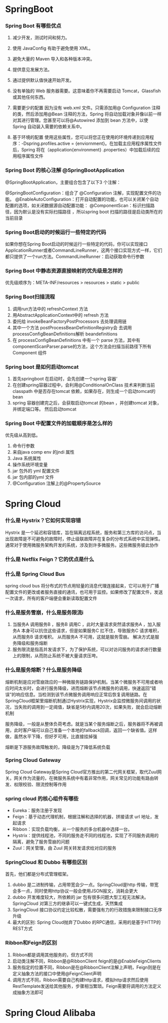 # SpringBoot

### Spring Boot 有哪些优点

1. 减少开发，测试时间和努力。

2. 使用 JavaConfig 有助于避免使用 XML。

3. 避免大量的 Maven 导入和各种版本冲突。

4. 提供意见发展方法。

5. 通过提供默认值快速开始开发。

6. 没有单独的 Web 服务器需要。这意味着你不再需要启动 Tomcat，Glassfish或其他任何东西。

7. 需要更少的配置 因为没有 web.xml 文件。只需添加用@ Configuration 注释的类，然后添加用@Bean 注释的方法，Spring 将自动加载对象并像以前一样对其进行管理。您甚至可以将@Autowired 添加到 bean 方法中，以使 Spring 自动装入需要的依赖关系中。

8. 基于环境的配置 使用这些属性，您可以将您正在使用的环境传递到应用程序：-Dspring.profiles.active = {enviornment}。在加载主应用程序属性文件后，Spring 将在（application{environment} .properties）中加载后续的应用程序属性文件

   

### Spring Boot 的核心注解 @SpringBootApplication

@SpringBootApplication，主要组合包含了以下3 个注解：

@SpringBootConfiguration：组合了 @Configuration 注解，实现配置文件的功能。
@EnableAutoConfiguration：打开自动配置的功能，也可以关闭某个自动配置的选项，如关闭数据源自动配置功能：
@ComponentScan：标识扫描路径，因为默认是没有实际扫描路径 ，所以spring boot 扫描的路径是启动类所在的当前目录

### Spring Boot启动的时候运行一些特定的代码

如果你想在Spring Boot启动的时候运行一些特定的代码，你可以实现接口ApplicationRunner或者CommandLineRunner，这两个接口实现方式一样，它们都只提供了一个run方法。CommandLineRunner：启动获取命令行参数

### Spring Boot 中静态资源直接映射的优先级是怎样的

优先级顺序为：META-INF/resources > resources > static > public

### Spring Boot扫描流程

1. 调用run方法中的 refreshContext 方法
2. 用AbstractApplicationContext中的 refresh 方法
3. 委托给 invokeBeanFactoryPostProcessors 去处理调用链
4. 其中一个方法 postProcessBeanDefinitionRegistry会 去调用 processConfigBeanDefinitions解析 beandefinitions
5. 在 processConfigBeanDefinitions 中有一个 parse 方法，其中有 componentScanParser.parse的方法，这个方法会扫描当前路径下所有 Component 组件

### Spring boot 是如何启动tomcat

1. 首先springboot 在启动时，会先创建一个spring 容器‘
2. 在创建spring容器过程中，会利用@ConditionalOnClass 技术来判断当前classpath 中是否存在tomcat 依赖，如果存在，则生成一个启动tomcat的bean
3. spring 容器创建完之后，会获取启动tomcat 的bean ，并创建tomcat 对象，并绑定端口等。 然后启动tomcat

### Spring Boot  中配置文件的加载顺序是怎么样的

优先级从高到低。

1. 命令行参数
2. 来自java comp env  的jndi 属性
3. Java 系统属性
4. 操作系统环境变量
5. jar 包外的 yml 配置文件
6. jar 包内部的yml 文件
7. @Configuration 注解上的@PropertySource 

# Spring Cloud 

### 什么是 Hystrix？它如何实现容错

Hystrix 是一个延迟和容错库，旨在隔离远程系统，服务和第三方库的访问点，当出现故障是不可避免的故障时，停止级联故障并在复杂的分布式系统中实现弹性。通常对于使用微服务架构开发的系统，涉及到许多微服务。这些微服务彼此协作

### 什么是 Netflix Feign？它的优点是什么



### 什么是 Spring Cloud Bus

spring cloud bus 将分布式的节点用轻量的消息代理连接起来，它可以用于广播配置文件的更改或者服务直接的通讯，也可用于监控。如果修改了配置文件，发送一次请求，所有的客户端便会重新读取配置文件

### 什么是服务雪崩，什么是服务限流i

1. 当服务A 调用服务B ，服务B 调用C ，此时大量请求突然请求服务A ，加入服务A 本身可以抗住这些请求，但是如果服务C 扛不住，导致服务C 请求堆积，从而服务B 请求堆积。 从而服务A 不可用，这就是服务雪崩。 解决方式是服务降级和服务熔断
2. 服务限流是指高并发请求下，为了保护系统，可以对访问服务的请求进行数量上的限制，从而防止系统不被大量请求压垮。



### 什么是服务熔断？什么是服务降级

熔断机制是应对雪崩效应的一种微服务链路保护机制。当某个微服务不可用或者响应时间太长时，会进行服务降级，进而熔断该节点微服务的调用，快速返回“错误”的响应信息。当检测到该节点微服务调用响应正常后恢复调用链路。在SpringCloud框架里熔断机制通过Hystrix实现，Hystrix会监控微服务间调用的状况，当失败的调用到一定阈值，缺省是5秒内调用20次，如果失败，就会启动熔断机制

服务降级，一般是从整体负荷考虑。就是当某个服务熔断之后，服务器将不再被调用，此时客户端可以自己准备一个本地的fallback回调，返回一个缺省值。这样做，虽然水平下降，但好歹可用，比直接挂掉强

熔断是下游服务故障触发的，降级是为了降低系统负载





### Spring Cloud Gateway

Spring Cloud Gateway是Spring Cloud官方推出的第二代网关框架，取代Zuul网关。网关作为流量的，在微服务系统中有着非常作用，网关常见的功能有路由转发、权限校验、限流控制等作用

### spring cloud 的核心组件有哪些

- Eureka：服务注册于发现
- Feign：基于动态代理机制，根据注解和选择的机器，拼接请求 url 地址，发起请求
- Ribbon：实现负载均衡，从一个服务的多台机器中选择一台。
- Hystrix：提供线程池，不同的服务走不同的线程池，实现了不同服务调用的隔离，避免了服务雪崩的问题
- Zuul：网关管理，由 Zuul 网关转发请求给对应的服务

### SpringCloud 和 Dubbo 有哪些区别

首先，他们都是分布式管理框架。

1. dubbo 是二进制传输，占用带宽会少一点。SpringCloud是http 传输，带宽会多一点，同时使用http协议一般会使用JSON报文，消耗会更大
2. dubbo 开发难度较大，所依赖的 jar 包有很多问题大型工程无法解决。SpringCloud 对第三方的继承可以一键式生成，天然集成
3. SpringCloud 接口协议约定比较松散，需要强有力的行政措施来限制接口无序升级
4. 最大的区别: Spring Cloud抛弃了Dubbo 的RPC通信，采用的是基于HTTP的REST方式

### Ribbon和Feign的区别

1. Ribbon都是调用其他服务的，但方式不同
2. 启动类注解不同，Ribbon是@RibbonClient feign的是@EnableFeignClients
3. 服务指定的位置不同，Ribbon是在@RibbonClient注解上声明，Feign则是在定义抽象方法的接口中使用@FeignClient声明
4. 调用方式不同，Ribbon需要自己构建http请求，模拟http请求然后使用RestTemplate发送给其他服务，步骤相当繁琐。Feign需要将调用的方法定义成抽象方法即可

# Spring Cloud Alibaba

